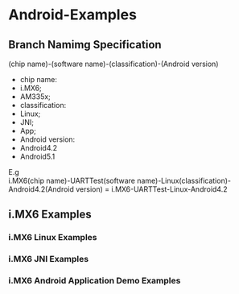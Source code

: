 # Android-Examples## Branch Namimg Specification(chip name)-(software name)-(classification)-(Android version)* chip name: * i.MX6;   * AM335x;  * classification:   * Linux;    * JNI;   * App;  * Android version: * Android4.2 * Android5.1E.g  i.MX6(chip name)-UARTTest(software name)-Linux(classification)-Android4.2(Android version) = i.MX6-UARTTest-Linux-Android4.2## i.MX6 Examples### i.MX6 Linux Examples### i.MX6 JNI Examples### i.MX6 Android Application Demo Examples